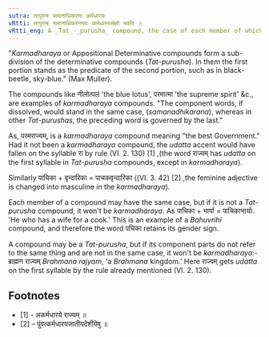 ```yaml
---
sutra: तत्पुरुषः समानाधिकरणः कर्मधारयः
vRtti: तत्पुरुषः समानाधिकरणपदः कर्मधारयसंज्ञो भवति ॥
vRtti_eng: A _Tat_-_purusha_ compound, the case of each member of which is the same, is called _karmadharaya_ or Appositional Determinative compound.
---
```

"_Karmadharaya_ or Appositional Determinative compounds form a sub-division of the determinative compounds (_Tat_-_purusha_). In them the first portion stands as the predicate of the second portion, such as in black-beetle, sky-blue." (Max Muller).

The compounds like नीलोत्पलं 'the blue lotus', परमात्मा 'the supreme spirit' &c., are examples of _karmadharaya_ compounds. "The component words, if dissolved, would stand in the same case, (_samanadhikarana_), whereas in other _Tat_-_purushas_, the preceding word is governed by the last."

As, परमराज्यम्, is a _karmadharaya_ compound meaning "the best Government." Had it not been a _karmadharaya_ compound, the _udatta_ accent would have fallen on the syllable रा by rule (VI. 2. 130) \[1\] ,(the word राज्यम् has _udatta_ on the first syllable in _Tat_-_purusha_ compounds, except in _karmadharaya_).

Similarly पाचिका + वृन्दारिका = पाचकवृन्दारिका ((VI. 3. 42) \[2\] ,the feminine adjective is changed into masculine in the _karmadharaya_).

Each member of a compound may have the same case, but if it is not a _Tat_-_purusha_ compound, it won't be _karmadharaya_. As पाचिका + भार्या = पाचिकाभार्याः. 'He who has a wife for a cook.' This is an example of a _Bahuvrihi_ compound, and therefore the word पचिका retains its gender sign.

A compound may be a _Tat_-_purusha_, but if its component parts do not refer to the same thing and are not in the same case, it won't be _karmadharaya_:- ब्राह्मण राज्यम् _Brahmana_ _rajyam_, 'a _Brahmana_ kingdom.' Here राज्यम् gets _udatta_ on the first syllable by the rule already mentioned (VI. 2. 130).

## Footnotes
- [1] - अकर्मधारये राज्यम् ॥
- [2] – पुंवत्कर्मधारयजातीयदेशीयेषु ॥
